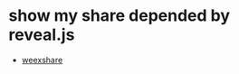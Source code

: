 # show my share depended by reveal.js

- [weexshare](https://yl2014.github.io/shareShow/weexshare.html)


